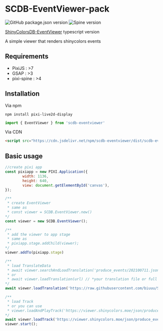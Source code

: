 # SCDB-EventViewer-pack
![GitHub package.json version](https://img.shields.io/github/package-json/v/ShinyColorsDB/ShinyColorsDB-EventViewer-pack?style=flat-square)
![Spine version](https://img.shields.io/badge/Spine-3.6%20/%203.7-ff69b4?style=flat-square)

[ShinyColorsDB-EventViewer](https://github.com/ShinyColorsDB/ShinyColorsDB-EventViewer) typescript version

A simple viewer that renders shinycolors events

## Requirements
-   PixiJS : >7
-   GSAP : >3
-   pixi-spine : >4

## Installation

Via npm
```
npm install pixi-live2d-display
```
```ts
import { EventViewer } from 'scdb-eventviewer'
```

Via CDN
```html
<script src="https://cdn.jsdelivr.net/npm/scdb-eventviewer/dist/scdb-eventviewer.min.js"></script> 

```

## Basic usage

```js
//create pixi app
const pixiapp = new PIXI.Application({
        width: 1136,
        height: 640,
        view: document.getElementById('canvas'),
});

/**
 * create EventViewer
 * same as 
 * const viewer = SCDB.EventViewer.new()
*/
const viewer = new SCDB.EventViewer();

/**
 * add the viewer to app stage
 * same as
 * pixiapp.stage.addChild(viewer);
*/
viewer.addTo(pixiapp.stage)

/**
 * load TranslateData
 * await viewer.searchAndLoadTranslation('produce_events/202100711.json');
 * or 
 * await viewer.loadTranslation(url) // *your translation file or full url 
*/
await viewer.loadTranslation('https://raw.githubusercontent.com/biuuu/ShinyColors/gh-pages/data/story/ac1b168.csv')

/**
 * load Track
 * or you can use 
 * viewer.loadAndPlayTrack('https://viewer.shinycolors.moe/json/produce_events/202100711.json');
*/
await viewer.loadTrack('https://viewer.shinycolors.moe/json/produce_events/202100711.json');
viewer.start();

```
